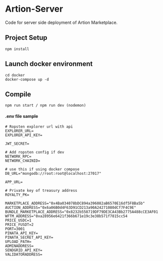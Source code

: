 # Artion-Server
Code for server side deployment of Artion Marketplace.

## Project Setup
```
npm install 
```

## Launch docker environment
```console
cd docker
docker-compose up -d
```

## Compile
```
npm run start / npm run dev (nodemon)
```

#### .env file sample
```
# Ropsten explorer url with api
EXPLORER_URL=
EXPLORER_API_KEY=

JWT_SECRET=

# Add ropsten config if dev
NETWORK_RPC=
NETWORK_CHAINID=

# use this if using docker compose
DB_URL="mongodb://root:root@localhost:27017"

APP_URL=

# Private key of treasury address
ROYALTY_PK=

MARKETPLACE_ADDRESS="0x4Ba034078bDC894a396082aB6570E16df5F8Ba5b"
AUCTION_ADDRESS="0x6a06B0d4F63D91CD213a90A24271080dCf7F4C9E"
BUNDLE_MARKETPLACE_ADDRESS="0x8232b558719DF79DE3CA43Bb2775A488cCE3AF01
WFTM_ADDRESS="0xa28956e6421f366b671e19c3e38b571f7815cc54
PRICE_USDC=1
PRICE_FUSDT=2
PORT=3001
PINATA_API_KEY=
PINATA_SECRET_API_KEY=
UPLOAD_PATH=
ADMINADDRESS=
SENDGRID_API_KEY=
VALIDATORADDRESS=
```
